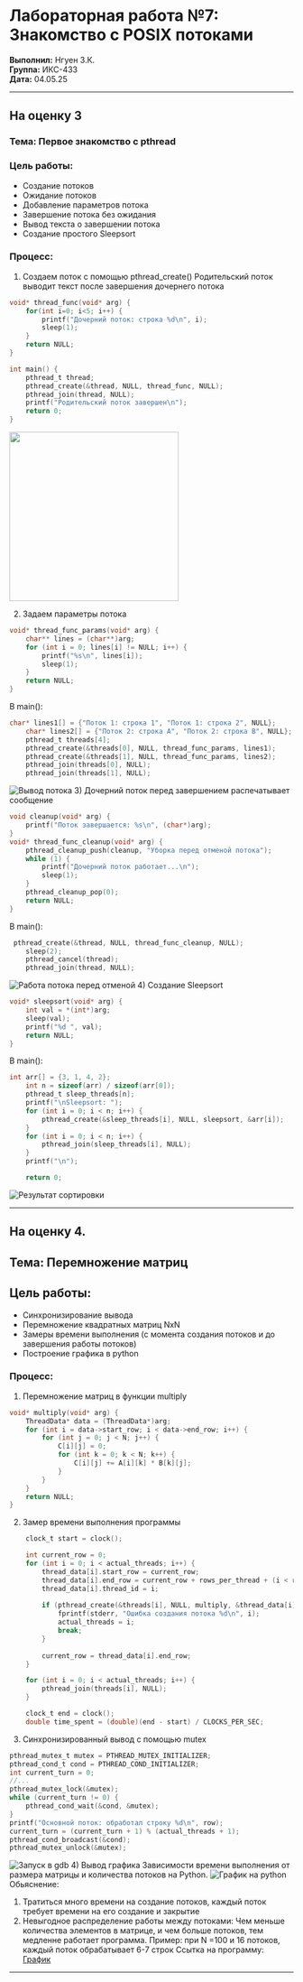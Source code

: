 # Лабораторная работа №7: Знакомство с POSIX потоками

**Выполнил:** Нгуен З.К.  
**Группа:** ИКС-433  
**Дата:** 04.05.25

---

## На оценку 3
### Тема: Первое знакомство с pthread
### Цель работы:
- Создание потоков
- Ожидание потоков
- Добавление параметров потока
- Завершение потока без ожидания
- Вывод текста о завершении потока
- Создание простого Sleepsort

### Процесс:
1) Создаем поток с помощью pthread_create()
Родительский поток выводит текст после завершения дочернего потока

```c
void* thread_func(void* arg) {
    for(int i=0; i<5; i++) {
        printf("Дочерний поток: строка %d\n", i);
        sleep(1);
    }
    return NULL;
}

int main() {
    pthread_t thread;
    pthread_create(&thread, NULL, thread_func, NULL);
    pthread_join(thread, NULL);
    printf("Родительский поток завершен\n");
    return 0;
}
```
<img src="img/image.png" width ="300">

2) Задаем параметры потока
```c
void* thread_func_params(void* arg) {
    char** lines = (char**)arg;
    for (int i = 0; lines[i] != NULL; i++) {
        printf("%s\n", lines[i]);
        sleep(1); 
    }
    return NULL;
}
```
В main():
```c
char* lines1[] = {"Поток 1: строка 1", "Поток 1: строка 2", NULL};
    char* lines2[] = {"Поток 2: строка A", "Поток 2: строка B", NULL};
    pthread_t threads[4];
    pthread_create(&threads[0], NULL, thread_func_params, lines1);
    pthread_create(&threads[1], NULL, thread_func_params, lines2);
    pthread_join(threads[0], NULL);
    pthread_join(threads[1], NULL);
```
![Вывод потока](https://github.com/ваш-username/ваш-репозиторий/raw/main/Lab/1%20курс%202%20семестр/Lessons%2007/img/image1.png)
3) Дочерний поток перед завершением распечатывает сообщение
```c
void cleanup(void* arg) {
    printf("Поток завершается: %s\n", (char*)arg);
}
void* thread_func_cleanup(void* arg) {
    pthread_cleanup_push(cleanup, "Уборка перед отменой потока");
    while (1) {
        printf("Дочерний поток работает...\n");
        sleep(1);
    }
    pthread_cleanup_pop(0);
    return NULL;
}
```
В main():
```c
 pthread_create(&thread, NULL, thread_func_cleanup, NULL);
    sleep(2); 
    pthread_cancel(thread); 
    pthread_join(thread, NULL);
```
![Работа потока перед отменой](https://github.com/ваш-username/ваш-репозиторий/raw/main/Lab/1%20курс%202%20семестр/Lessons%2007/img/image2.png)
4) Создание Sleepsort
```c
void* sleepsort(void* arg) {
    int val = *(int*)arg;
    sleep(val);
    printf("%d ", val);
    return NULL;
}
```
В main():
```c
int arr[] = {3, 1, 4, 2};
    int n = sizeof(arr) / sizeof(arr[0]);
    pthread_t sleep_threads[n];
    printf("\nSleepsort: ");
    for (int i = 0; i < n; i++) {
        pthread_create(&sleep_threads[i], NULL, sleepsort, &arr[i]);
    }
    for (int i = 0; i < n; i++) {
        pthread_join(sleep_threads[i], NULL);
    }
    printf("\n");

    return 0;
```
![Результат сортировки](https://github.com/ваш-username/ваш-репозиторий/raw/main/Lab/1%20курс%202%20семестр/Lessons%2007/img/image3.png)

---

## На оценку 4.
## Тема: Перемножение матриц
## Цель работы:
- Синхронизирование вывода
- Перемножение квадратных матриц NxN
- Замеры времени выполнения (с момента создания потоков и до завершения работы потоков)
- Построение графика в python

### Процесс:
1) Перемножение матриц в функции multiply
```c
void* multiply(void* arg) {
    ThreadData* data = (ThreadData*)arg;
    for (int i = data->start_row; i < data->end_row; i++) {
        for (int j = 0; j < N; j++) {
            C[i][j] = 0;
            for (int k = 0; k < N; k++) {
                C[i][j] += A[i][k] * B[k][j]; 
            }
        }
    }
    return NULL;
}
```
2) Замер времени выполнения программы
```c
    clock_t start = clock();

    int current_row = 0;
    for (int i = 0; i < actual_threads; i++) {
        thread_data[i].start_row = current_row;
        thread_data[i].end_row = current_row + rows_per_thread + (i < remaining_rows ? 1 : 0);
        thread_data[i].thread_id = i;
        
        if (pthread_create(&threads[i], NULL, multiply, &thread_data[i]) != 0) {
            fprintf(stderr, "Ошибка создания потока %d\n", i);
            actual_threads = i;  
            break;
        }
        
        current_row = thread_data[i].end_row;
    }

    for (int i = 0; i < actual_threads; i++) {
        pthread_join(threads[i], NULL);
    }

    clock_t end = clock();
    double time_spent = (double)(end - start) / CLOCKS_PER_SEC;
```
3) Синхронизированный вывод c помощью mutex
```c
pthread_mutex_t mutex = PTHREAD_MUTEX_INITIALIZER;
pthread_cond_t cond = PTHREAD_COND_INITIALIZER;
int current_turn = 0;
//...
pthread_mutex_lock(&mutex);
while (current_turn != 0) {
    pthread_cond_wait(&cond, &mutex);
}
printf("Основной поток: обработал строку %d\n", row);
current_turn = (current_turn + 1) % (actual_threads + 1);
pthread_cond_broadcast(&cond);
pthread_mutex_unlock(&mutex);
```
![Запуск в gdb](https://github.com/ваш-username/ваш-репозиторий/raw/main/Lab/1%20курс%202%20семестр/Lessons%2007/img/image4.png)
4) Вывод графика Зависимости времени выполнения от размера матрицы и количества потоков на Python.
![График на python](https://github.com/ваш-username/ваш-репозиторий/raw/main/Lab/1%20курс%202%20семестр/Lessons%2007/img/image5.png)
Обьяснение:
1) Тратиться много времени на создание потоков, каждый поток требует времени на его создание и закрытие
2) Невыгодное распределение работы между потоками:
Чем меньше количества элементов в матрице, и чем больше потоков, тем медленне работает программа.
Пример: при N =100 и 16 потоков, каждый поток обрабатывает 6-7 строк
Ссытка на программу: 
[График](https://github.com/Darkness1853/programming-Python/blob/669e6bce4231aee4a7645d86178b3f7f946059dd/other/project/graph)
---
